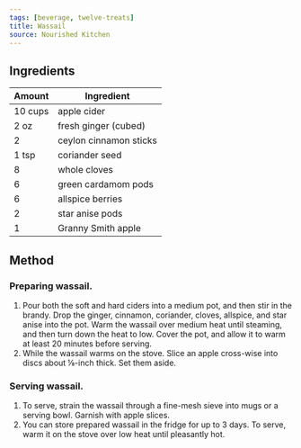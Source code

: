 ```yaml
---
tags: [beverage, twelve-treats]
title: Wassail
source: Nourished Kitchen
---
```

## Ingredients
Amount | Ingredient
---|---
10 cups | apple cider
2 oz | fresh ginger (cubed)
2 | ceylon cinnamon sticks
1 tsp | coriander seed
8 | whole cloves
6 | green cardamom pods
6 | allspice berries
2 | star anise pods
1 | Granny Smith apple

## Method
### Preparing wassail.
1. Pour both the soft and hard ciders into a medium pot, and then stir in the brandy. Drop the ginger, cinnamon, coriander, cloves, allspice, and star anise into the pot. Warm the wassail over medium heat until steaming, and then turn down the heat to low. Cover the pot, and allow it to warm at least 20 minutes before serving.
2. While the wassail warms on the stove. Slice an apple cross-wise into discs about ⅛-inch thick. Set them aside.
### Serving wassail.
1. To serve, strain the wassail through a fine-mesh sieve into mugs or a serving bowl. Garnish with apple slices.
2. You can store prepared wassail in the fridge for up to 3 days. To serve, warm it on the stove over low heat until pleasantly hot.